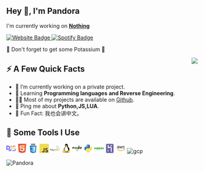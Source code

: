 <h2>Hey 👋, I'm Pandora</h2>
<p>I'm currently working on <strong><a href="">Nothing</a></strong>
<p><a href="https://p4n.dev"><img src="https://img.shields.io/badge/-p4n.dev-4E69C8?style=flat-square&amp;labelColor=4E69C8&amp;logo=Firefox&amp;link=https://p4n.dev" alt="Website Badge"> <a href="https://open.spotify.com/user/vmsc8ydc9lv1zid5hmi0eutay"><img src="https://img.shields.io/badge/-@Pandora-1ED760?style=flat-square&amp;labelColor=fff&amp;logo=Spotify&amp;link=https://open.spotify.com/user/vmsc8ydc9lv1zid5hmi0eutay" alt="Spotify Badge"></a></p>
<p>🍌 Don't forget to get some Potassium 🍌</p>
<img align="right" src="https://media1.giphy.com/media/13HgwGsXF0aiGY/giphy.gif" />
<h2>⚡️ A Few Quick Facts</h2>
<ul>
<li>🔭 I’m currently working on a private project.</li>
<li>🧐 Learning <strong>Programming languages</strong> <strong>and Reverse Engineering</strong>.</li>
<li>👨‍💻 Most of my projects are available on <a href="https://github.com/pacman-softworks">Github</a>.</li>
<li>💬 Ping me about <strong>Python,JS,LUA</strong>.</li>
<li>🎉 Fun Fact: 我也会讲中文。</li>
</ul>
<h2>🚀 Some Tools I Use</h2>
<p align="left">
<img src="https://raw.githubusercontent.com/devicons/devicon/master/icons/discordjs/discordjs-original.svg" alt="react" width="25" height="25" />
<img src="https://raw.githubusercontent.com/devicons/devicon/master/icons/html5/html5-original.svg" alt="vue" width="25" height="25" />
<img src="https://raw.githubusercontent.com/devicons/devicon/master/icons/css3/css3-original-wordmark.svg" alt="css3" width="25" height="25" />
<img src="https://raw.githubusercontent.com/devicons/devicon/master/icons/javascript/javascript-original.svg" alt="javascript" width="25" height="25" />
<img src="https://raw.githubusercontent.com/devicons/devicon/master/icons/mysql/mysql-original-wordmark.svg" alt="mysql" width="25" height="25" />
<img src="https://raw.githubusercontent.com/devicons/devicon/master/icons/linux/linux-original.svg" alt="redis" width="25" height="25" />
<img src="https://raw.githubusercontent.com/devicons/devicon/master/icons/nodejs/nodejs-original-wordmark.svg" alt="nodejs" width="25" height="25" />
<img src="https://raw.githubusercontent.com/devicons/devicon/master/icons/python/python-original.svg" alt="python" width="25" height="25" />
<img src="https://raw.githubusercontent.com/devicons/devicon/master/icons/nginx/nginx-original.svg" alt="nginx" width="25" height="25" />
<img src="https://raw.githubusercontent.com/devicons/devicon/master/icons/heroku/heroku-plain.svg" alt="heroku" width="25" height="25" />
<img src="https://raw.githubusercontent.com/github/explore/80688e429a7d4ef2fca1e82350fe8e3517d3494d/topics/aws/aws.png" alt="aws" width="25" height="25" />
<img src="https://www.vectorlogo.zone/logos/google_cloud/google_cloud-icon.svg" alt="gcp" width="25" height="25" />
</p>
<img src="https://github-readme-stats.vercel.app/api?username=1Pandora1&show_icons=true&count_private=true" alt="Pandora" />
